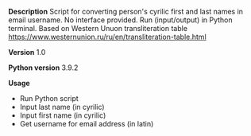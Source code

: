 
**Description**
Script for converting person's cyrilic first and last names in email username.
No interface provided. Run (input/output) in Python terminal.
Based on Western Unuon transliteration table https://www.westernunion.ru/ru/en/transliteration-table.html

**Version** 1.0

**Python version** 3.9.2

**Usage**
- Run Python script
- Input last name (in cyrilic)
- Input first name (in cyrilic)
- Get username for email address (in latin)
